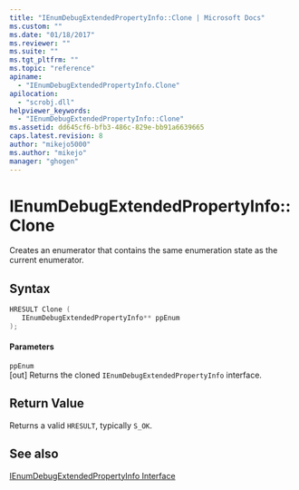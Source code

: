```yaml
---
title: "IEnumDebugExtendedPropertyInfo::Clone | Microsoft Docs"
ms.custom: ""
ms.date: "01/18/2017"
ms.reviewer: ""
ms.suite: ""
ms.tgt_pltfrm: ""
ms.topic: "reference"
apiname: 
  - "IEnumDebugExtendedPropertyInfo.Clone"
apilocation: 
  - "scrobj.dll"
helpviewer_keywords: 
  - "IEnumDebugExtendedPropertyInfo::Clone"
ms.assetid: dd645cf6-bfb3-486c-829e-bb91a6639665
caps.latest.revision: 8
author: "mikejo5000"
ms.author: "mikejo"
manager: "ghogen"
---
```

# IEnumDebugExtendedPropertyInfo::Clone
Creates an enumerator that contains the same enumeration state as the current enumerator.  
  
## Syntax  
  
```cpp
HRESULT Clone (  
   IEnumDebugExtendedPropertyInfo** ppEnum  
);  
```  
  
#### Parameters  
 `ppEnum`  
 [out] Returns the cloned `IEnumDebugExtendedPropertyInfo` interface.  
  
## Return Value  
 Returns a valid `HRESULT`, typically `S_OK`.  
  
## See also  
 [IEnumDebugExtendedPropertyInfo Interface](../../winscript/reference/ienumdebugextendedpropertyinfo-interface.md)